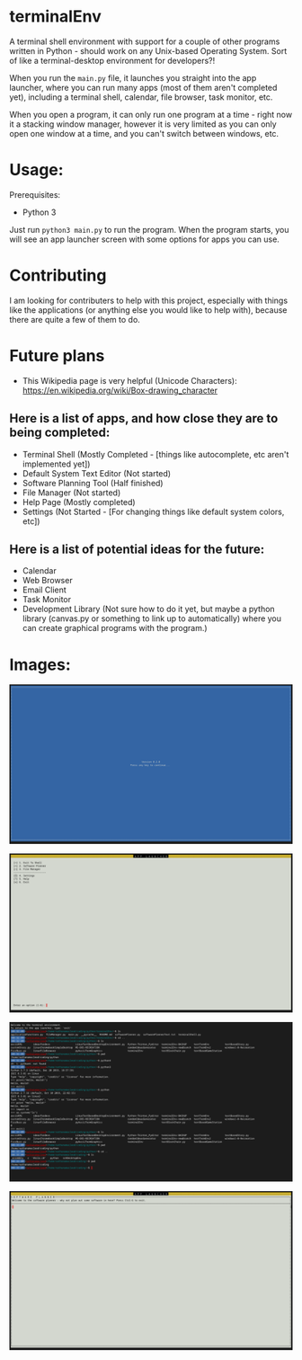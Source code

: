 # terminalEnv
A terminal shell environment with support for a couple of other programs written in Python - should work on any Unix-based Operating System. Sort of like a terminal-desktop environment for developers?!

When you run the `main.py` file, it launches you straight into the app launcher, where you can run many apps (most of them aren't completed yet), including a terminal shell, calendar, file browser, task monitor, etc.

When you open a program, it can only run one program at a time - right now it a stacking window manager, however it is very limited as you can only open one window at a time, and you can't switch between windows, etc.

# Usage:
Prerequisites:
* Python 3

Just run `python3 main.py` to run the program. When the program starts, you will see an app launcher screen with some options for apps you can use.

# Contributing
I am looking for contributers to help with this project, especially with things like the applications (or anything else you would like to help with), because there are quite a few of them to do.

# Future plans

* This Wikipedia page is very helpful (Unicode Characters): https://en.wikipedia.org/wiki/Box-drawing_character

## Here is a list of apps, and how close they are to being completed:
* Terminal Shell (Mostly Completed - [things like autocomplete, etc aren't implemented yet])
* Default System Text Editor (Not started)
* Software Planning Tool (Half finished)
* File Manager (Not started)
* Help Page (Mostly completed)
* Settings (Not Started - [For changing things like default system colors, etc])

## Here is a list of potential ideas for the future:
* Calendar
* Web Browser
* Email Client
* Task Monitor
* Development Library (Not sure how to do it yet, but maybe a python library (canvas.py or something to link up to automatically) where you can create graphical programs with the program.)

# Images:
![image1](/images/screenShot1.png)

![image2](/images/screenShot2.png)

![image3](/images/screenShot3.png)

![image4](/images/screenShot4.png)
